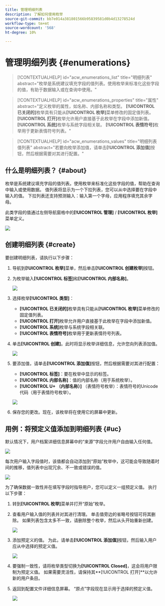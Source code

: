 ```yaml
---
title: 管理明细列表
description: 了解如何使用枚举
source-git-commit: bb7e014a381801566b95839581d0b4d13278524d
workflow-type: tm+mt
source-wordcount: '568'
ht-degree: 10%

---
```


# 管理明细列表 {#enumerations}

>[!CONTEXTUALHELP]
>id="acw_enumerations_list"
>title="明细列表"
>abstract="枚举是系统建议填充字段的值列表。使用枚举来标准化这些字段的值，有助于数据输入或在查询中使用。"

>[!CONTEXTUALHELP]
>id="acw_enumerations_properties"
>title="属性"
>abstract="定义枚举的属性，如名称、内部名称和类型。 **[!UICONTROL 已关闭的]**&#x200B;枚举具有只能从&#x200B;**[!UICONTROL 枚举]**&#x200B;菜单修改的固定值列表。 **[!UICONTROL 打开]**&#x200B;枚举允许用户直接基于此枚举在字段中添加新值。 **[!UICONTROL 系统]**&#x200B;枚举与系统字段相关联。 **[!UICONTROL 表情符号]**&#x200B;枚举用于更新表情符号列表。"

>[!CONTEXTUALHELP]
>id="acw_enumerations_values"
>title="明细列表值列表"
>abstract="若要向枚举添加值，请单击&#x200B;**[!UICONTROL 添加值]**&#x200B;按钮，然后根据需要对其进行配置。"

## 什么是明细列表？ {#about}

枚举是系统建议填充字段的值列表。使用枚举来标准化这些字段的值，帮助在查询中输入或使用数据。 值列表将显示为一个下拉列表，您可以从中选择要在字段中输入的值。 下拉列表还支持预测输入：输入第一个字母，应用程序填充其余字母。

此类字段的值通过左侧导航窗格中的&#x200B;**[!UICONTROL 管理]** / **[!UICONTROL 枚举]**&#x200B;菜单定义。

![](assets/enumeration-list.png)

## 创建明细列表 {#create}

要创建明细列表，请执行以下步骤：

1. 导航到&#x200B;**[!UICONTROL 枚举]**&#x200B;菜单，然后单击&#x200B;**[!UICONTROL 创建枚举]**&#x200B;按钮。

1. 为枚举输入&#x200B;**[!UICONTROL 标签]**&#x200B;和&#x200B;**[!UICONTROL 内部名称]**。

   ![](assets/enumeration-create.png)

1. 选择枚举&#x200B;**[!UICONTROL 类型]**：

   * **[!UICONTROL 已关闭的]**&#x200B;枚举具有只能从&#x200B;**[!UICONTROL 枚举]**&#x200B;菜单修改的固定值列表。
   * **[!UICONTROL 打开]**&#x200B;枚举允许用户直接基于此枚举在字段中添加新值。
   * **[!UICONTROL 系统]**&#x200B;枚举与系统字段相关联。
   * **[!UICONTROL 表情符号]**&#x200B;枚举用于更新表情符号列表。

1. 单击&#x200B;**[!UICONTROL 创建]**。此时将显示枚举详细信息，允许您向列表添加值。

   ![](assets/enumeration-details.png)

1. 要添加值，请单击&#x200B;**[!UICONTROL 添加值]**&#x200B;按钮，然后根据需要对其进行配置：

   * **[!UICONTROL 标签]**：要在枚举中显示的标签。
   * **[!UICONTROL 内部名称]**：值的内部名称（用于系统枚举）。
   * **[!UICONTROL U+ （内部名称）]** （表情符号枚举）：表情符号的Unicode代码（用于表情符号枚举）。

   ![](assets/enumeration-emoticon.png)

1. 保存您的更改。现在，该枚举将在使用它的屏幕中更新。

## 用例：将预定义值添加到明细列表 {#uc}

默认情况下，用户档案详细信息屏幕中的“来源”字段允许用户自由输入任何值。

![](assets/enumeration-uc-profile.png)

每次用户输入字段值时，该值都会自动添加到“原始”枚举中，这可能会导致随着时间的推移，值列表中出现冗余、不一致或错误的值。

![](assets/enumeration-uc-choice.png)

为了确保数据一致性并在填写字段时指导用户，您可以定义一组预定义值。 执行以下步骤：

1. 转到&#x200B;**[!UICONTROL 枚举]**&#x200B;菜单并打开“原始”枚举。

2. 查看用户输入值的列表并对其进行清理。 单击值旁边的省略号按钮可将其删除。 如果列表包含太多不一致，请删除整个枚举，然后从头开始重新创建。

   ![](assets/enumeration-uc-clean.png)

3. 添加预定义的值。 为此，请单击&#x200B;**[!UICONTROL 添加值]**&#x200B;按钮，然后输入用户应从中选择的预定义值。

   ![](assets/enumeration-uc-create.png)

4. 要强制一致性，请将枚举类型切换为&#x200B;**[!UICONTROL Closed]**，这会将用户限制为预定义值。
如果需要灵活性，请保持其**[!UICONTROL 打开]**&#x200B;以允许新的用户条目。

5. 返回到配置文件详细信息屏幕。 “原点”字段现在显示用于选择的预定义值。

   ![](assets/enumeration-uc-populated.png)
